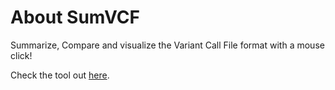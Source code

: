 # About SumVCF

Summarize, Compare and visualize the Variant Call File format with a mouse click!

Check the tool out [here](https://github.com/venkatk89/sum_vcf).


